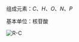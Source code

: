组成元素：$C、H、O、N、P$

基本单位：核苷酸

![R-C](https://jihulab.com/hoggadams/picbed/-/raw/main/pictures/2023/04/30_15_57_16_202304301557542.png)

